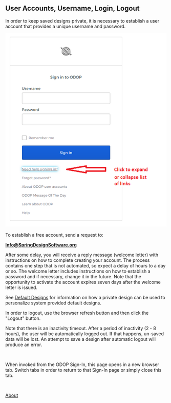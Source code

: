 ## User Accounts, Username, Login, Logout

In order to keep saved designs private, 
it is necessary to establish a user account that provides a unique username and password.   

![Sign-in screen](../Help/png/SignInWidgetExpanded.png "Sign-in screen")    

To establish a free account, send a request to:   

**Info@SpringDesignSoftware.org**   

After some delay, you will receive a reply message (welcome letter) with instructions on how to complete creating your account. 
The process contains one step that is not automated, so expect a delay of hours to a day or so. 
The welcome letter includes instructions on how to establish a password and if necessary, change it in the future.
Note that the opportunity to activate the account expires seven days after the welcome letter is issued.    
   
See [Default Designs](../Help/defaultDesigns) for information on how a private design
can be used to personalize system provided default designs.

In order to logout, use the browser refresh button and then click the "Logout" button.

Note that there is an inactivity timeout. 
After a period of inactivity (2 - 8 hours), the user will be automatically logged out. 
If that happens, un-saved data will be lost. 
An attempt to save a design after automatic logout will produce an error. 

&nbsp;

When invoked from the ODOP Sign-In, this page opens in a new browser tab.
Switch tabs in order to return to that Sign-In page or simply close this tab.   

&nbsp;   

[About](./)
